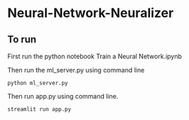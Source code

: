 # Neural-Network-Neuralizer

## To run

First run the python notebook Train a Neural Network.ipynb

Then run the ml_server.py using command line
```
python ml_server.py
```

Then run app.py using command line.
```
streamlit run app.py
```
